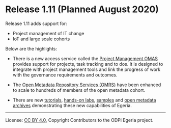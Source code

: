 <!-- SPDX-License-Identifier: CC-BY-4.0 -->
<!-- Copyright Contributors to the ODPi Egeria project. -->

# Release 1.11 (Planned August 2020)

Release 1.11 adds support for:
   * Project management of IT change
   * IoT and large scale cohorts

Below are the highlights:

* There is a new access service called the [Project Management OMAS](../open-metadata-implementation/access-services/project-management)
  provides support for projects, task tracking and to dos.
  It is designed to integrate with project management tools and link the progress of work with the governance requirements and outcomes.

* The [Open Metadata Repository Services (OMRS)](../open-metadata-implementation/repository-services)
  have been enhanced to scale to hundreds of members of the open metadata
  cohort.

* There are new [tutorials](../open-metadata-resources/open-metadata-tutorials),
  [hands-on labs](../open-metadata-resources/open-metadata-labs),
  [samples](../open-metadata-resources/open-metadata-samples) and
  [open metadata archives](../open-metadata-resources/open-metadata-archives) demonstrating
  these new capabilities of Egeria.

   
----
License: [CC BY 4.0](https://creativecommons.org/licenses/by/4.0/),
Copyright Contributors to the ODPi Egeria project.